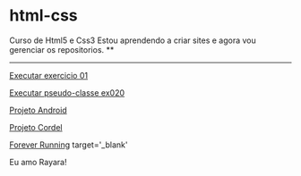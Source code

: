 # html-css
 Curso de Html5 e Css3
 Estou aprendendo a criar sites e agora vou gerenciar os repositorios.
 **
 ***
 
 <a href="https://neootavio.github.io/meus-projetos/exercicios/ex001/index.html">Executar exercicio 01</a>

<a href="https://neootavio.github.io/meus-projetos/exercicios/ex020/pseudoclasse.html"> Executar pseudo-classe ex020</a>

<a href="https://neootavio.github.io/projeto-android/index.html">Projeto Android</a>

<a href="https://neootavio.github.io/projeto-cordel/">Projeto Cordel</a>

<a href=" https://neootavio.github.io/forever-running/">Forever Running</a> target='_blank'

Eu amo Rayara!